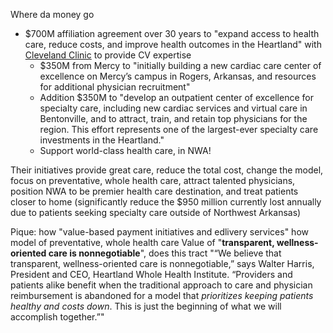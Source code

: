Where da money go
- $700M affiliation agreement over 30 years to "expand access to health care, reduce costs, and improve health outcomes in the Heartland" with [Cleveland Clinic](https://my.clevelandclinic.org/) to provide CV expertise
	- $350M from Mercy to "initially building a new cardiac care center of excellence on Mercy’s campus in Rogers, Arkansas, and resources for additional physician recruitment"
	- Addition $350M to "develop an outpatient center of excellence for specialty care, including new cardiac services and virtual care in Bentonville, and to attract, train, and retain top physicians for the region. This effort represents one of the largest-ever specialty care investments in the Heartland."
	- Support world-class health care, in NWA!

Their initiatives provide great care, reduce the total cost, change the model, focus on preventative, whole health care, attract talented physicians, position NWA to be premier health care destination, and treat patients closer to home (significantly reduce the $950 million currently lost annually due to patients seeking specialty care outside of Northwest Arkansas)

Pique:
how "value-based payment initiatives and edlivery services"
how model of preventative, whole health care
Value of "**transparent, wellness-oriented care is nonnegotiable**", does this tract
	"“We believe that transparent, wellness-oriented care is nonnegotiable,” says Walter Harris, President and CEO, Heartland Whole Health Institute. “Providers and patients alike benefit when the traditional approach to care and physician reimbursement is abandoned for a model that *prioritizes keeping patients healthy and costs down*. This is just the beginning of what we will accomplish together.”"
